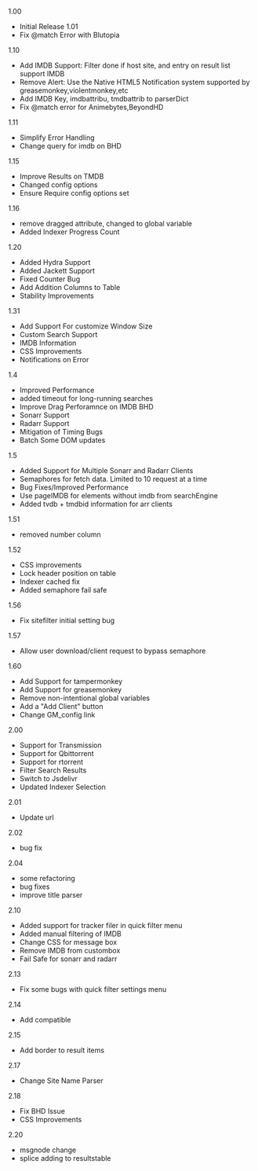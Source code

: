 1.00
* Initial Release
1.01
* Fix @match Error with Blutopia

1.10
* Add IMDB Support: Filter done if host site, and entry on result list support IMDB
* Remove Alert: Use the Native HTML5 Notification system supported by greasemonkey,violentmonkey,etc
* Add IMDB Key, imdbattribu, tmdbattrib to parserDict
* Fix @match error for Animebytes,BeyondHD

1.11 
* Simplify Error Handling
* Change query for imdb on BHD

1.15
* Improve Results on TMDB
* Changed config options
* Ensure Require config options set

1.16
* remove dragged attribute, changed to global variable
* Added Indexer Progress Count

1.20
* Added Hydra Support
* Added Jackett Support
* Fixed Counter Bug
* Add Addition Columns to Table
* Stability Improvements

1.31
* Add Support For customize Window Size
* Custom Search Support
* IMDB Information
* CSS Improvements
* Notifications on Error

1.4
* Improved Performance
* added timeout for long-running searches
* Improve Drag Perforamnce on IMDB BHD
* Sonarr Support 
* Radarr Support
* Mitigation of Timing Bugs
* Batch Some DOM updates

1.5
* Added Support for Multiple Sonarr and Radarr Clients
* Semaphores for fetch data. Limited to 10 request at a time
* Bug Fixes/Improved Performance
* Use pageIMDB for elements without imdb from searchEngine
* Added tvdb + tmdbid information for arr clients

1.51
* removed number column

1.52 
* CSS improvements
* Lock header position on table
* Indexer cached fix
* Added semaphore fail safe

1.56
* Fix sitefilter initial setting bug

1.57
* Allow user download/client request to bypass semaphore

1.60
* Add Support for tampermonkey
* Add Support for greasemonkey
* Remove non-intentional global variables
* Add a "Add Client" button
* Change GM_config link


2.00	
* Support for Transmission
* Support for Qbittorrent
* Support for rtorrent
* Filter Search Results
* Switch to Jsdelivr
* Updated Indexer Selection


2.01		
* Update url

2.02	
* bug fix

2.04
* some refactoring
* bug fixes
* improve title parser

2.10

* Added support for tracker filer in quick filter menu
* Added manual filtering of IMDB
* Change CSS for message box
* Remove IMDB from custombox
* Fail Safe for sonarr and radarr

2.13
* Fix some bugs with quick filter settings menu

2.14 
* Add compatible 

2.15
* Add border to result items

2.17
* Change Site Name Parser

2.18
* Fix BHD Issue
* CSS Improvements

2.20
* msgnode change
* splice adding to resultstable